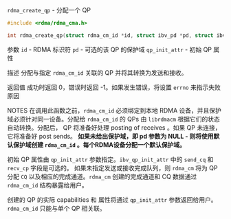 `rdma_create_qp` - 分配一个 QP

```c
#include <rdma/rdma_cma.h>

int rdma_create_qp(struct rdma_cm_id *id, struct ibv_pd *pd, struct ibv_qp_init_attr *qp_init_attr);
```

参数
`id` - RDMA 标识符
`pd` - 可选的该 QP 的保护域
`qp_init_attr` - 初始 QP 属性

描述
分配与指定 `rdma_cm_id` 关联的 QP 并将其转换为发送和接收。

返回值
成功时返回 0，错误时返回 -1。如果发生错误，将设置 `errno` 来指示失败原因

NOTES
在调用此函数之前，`rdma_cm_id` 必须绑定到本地 RDMA 设备，并且保护域必须针对同一设备。分配给 `rdma_cm_id` 的 QPs 由 `librdmacm` 根据它们的状态自动转换。分配后， QP 将准备好处理 posting of receives 。如果 QP 未连接，它将准备好 post sends。
**如果未给出保护域，即 pd 参数为 NULL - 则将使用默认保护域创建 `rdma_cm_id` 。每个RDMA设备分配一个默认保护域。**

初始 QP 属性由 `qp_init_attr` 参数指定。`ibv_qp_init_attr` 中的 `send_cq` 和 `recv_cp` 字段是可选的。 如果未指定发送或接收完成队列，则 `rdma_cm` 将为 QP 分配 `CQ` 以及相应的完成通道。`rdma_cm` 创建的完成通道和 CQ 数据通过 `rdma_cm_id` 结构暴露给用户。

创建的 QP 的实际 capabilities 和 属性将通过 `qp_init_attr` 参数返回给用户。`rdma_cm_id` 只能与单个 QP 相关联。